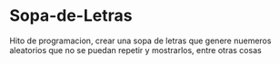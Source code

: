 # Sopa-de-Letras
Hito de programacion, crear una sopa de letras que genere nuemeros aleatorios que no se puedan repetir y mostrarlos, entre otras cosas
